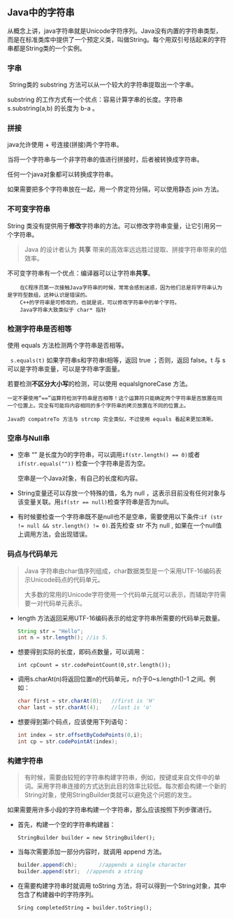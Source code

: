 ## Java中的字符串

从概念上讲，java字符串就是Unicode字符序列。Java没有内置的字符串类型，而是在标准类库中提供了一个预定义类，叫做String。每个用双引号括起来的字符串都是String类的一个实例。

### 字串

​	String类的 substring 方法可以从一个较大的字符串提取出一个字串。

substring 的工作方式有一个优点：容易计算字串的长度。字符串 s.substring(a,b) 的长度为 b-a 。



### 拼接

java允许使用 + 号连接(拼接)两个字符串。

当将一个字符串与一个非字符串的值进行拼接时，后者被转换成字符串。

任何一个java对象都可以转换成字符串。

如果需要把多个字符串放在一起，用一个界定符分隔，可以使用静态 join 方法。



### 不可变字符串

String 类没有提供用于**修改**字符串的方法。可以修改字符串变量，让它引用另一个字符串。

> Java 的设计者认为 **共享** 带来的高效率远远胜过提取、拼接字符串带来的低效率。

不可变字符串有一个优点：编译器可以让字符串**共享**。

```
	在C程序员第一次接触Java字符串的时候，常常会感到迷惑，因为他们总是将字符串认为是字符型数组，这种认识是错误的。
	C++的字符串是可修改的，也就是说，可以修改字符串中的单个字符。
	Java字符串大致类似于 char* 指针
```



###  检测字符串是否相等

使用 equals 方法检测两个字符串是否相等。

` s.equals(t)` 如果字符串s和字符串t相等，返回 true ；否则，返回 false。t 与 s 可以是字符串变量，可以是字符串字面量。

若要检测**不区分大小写**的检测，可以使用 equalsIgnoreCase 方法。

```
一定不要使用“==”运算符检测字符串是否相等！这个运算符只能确定两个字符串是否放置在同一个位置上。完全有可能将内容相同的多个字符串的拷贝放置在不同的位置上。

Java的 compatreTo 方法与 strcmp 完全类似，不过使用 equals 看起来更加清晰。
```



### 空串与Null串

+ 空串 “” 是长度为0的字符串，可以调用`if(str.length() == 0)`或者`if(str.equals(""))` 检查一个字符串是否为空。

  空串是一个Java对象，有自己的长度和内容。

+ String变量还可以存放一个特殊的值，名为 null ，这表示目前没有任何对象与该变量关联。用`if(str == null)`检查字符串是否为null。

+ 有时候要检查一个字符串既不是null也不是空串，需要使用以下条件:`if (str != null && str.length() != 0)`.首先检查 str 不为 null , 如果在一个null值上调用方法，会出现错误。



### 码点与代码单元

> Java 字符串由char值序列组成，char数据类型是一个采用UTF-16编码表示Unicode码点的代码单元。
>
> 大多数的常用的Unicode字符使用一个代码单元就可以表示，而辅助字符需要一对代码单元表示。

+ length 方法返回采用UTF-16编码表示的给定字符串所需要的代码单元数量。

  ```java
  String str = "Hello";
  int n = str.length();	//is 5.
  ```

+ 想要得到实际的长度，即码点数量，可以调用：

  `int cpCount = str.codePointCount(0,str.length());`

+ 调用s.charAt(n)将返回位置n的代码单元，n介于0~s.length()-1 之间。例如：

  ```java
  char first = str.charAt(0);	//first is 'H'
  char last = str.charAt(4);	//last is 'o'
  ```

+ 想要得到第i个码点，应该使用下列语句：

  ```java
  int index = str.offsetByCodePoints(0,i);
  int cp = str.codePointAt(index);
  ```

  

### 构建字符串

> 有时候，需要由较短的字符串构建字符串，例如，按键或来自文件中的单词。采用字符串连接的方式达到此目的效率比较低。每次都会构建一个新的String对象，使用StringBuilder类就可以避免这个问题的发生。

如果需要用许多小段的字符串构建一个字符串，那么应该按照下列步骤进行。

+ 首先，构建一个空的字符串构建器：

  `StringBuilder builder = new StringBuilder();`

+ 当每次需要添加一部分内容时，就调用 append 方法。

  ```java
  builder.append(ch);		//appends a single character
  builder.append(str);	//appends a string
  ```

+ 在需要构建字符串时就调用 toString 方法，将可以得到一个String对象，其中包含了构建器中的字符序列。

  `Sring completedString = builder.toString();`